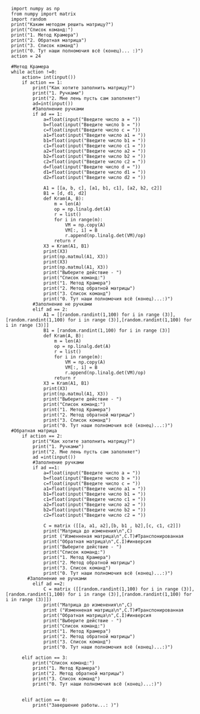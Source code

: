       import numpy as np
      from numpy import matrix
      import random
      print("Каким методом решить матрицу?")
      print("Список команд:")
      print("1. Метод Крамера")
      print("2. Обратная матрица")
      print("3. Список команд")
      print("0. Тут наши полномочия всё (конец)... :)")
      action = 24

      #Метод Крамера
      while action !=0:
          action= int(input())
          if action == 1:
              print("Как хотите заполнить матрицу?")
              print("1. Ручками")
              print("2. Мне лень пусть сам заполняет")
              ad=int(input())
              #Заполнение ручками
              if ad == 1:
                  a=float(input("Введите число а = "))
                  b=float(input("Введите число b = "))
                  c=float(input("Введите число c = "))
                  a1=float(input("Введите число а1 = "))
                  b1=float(input("Введите число b1 = "))
                  c1=float(input("Введите число c1 = "))
                  a2=float(input("Введите число а2 = "))
                  b2=float(input("Введите число b2 = "))
                  c2=float(input("Введите число c2 = "))
                  d=float(input("Введите число d = "))
                  d1=float(input("Введите число d1 = "))
                  d2=float(input("Введите число d2 = "))

                  A1 = [[a, b, c], [a1, b1, c1], [a2, b2, c2]]
                  B1 = [d, d1, d2]
                  def Kram(A, B):
                      m = len(A)
                      op = np.linalg.det(A)
                      r = list()
                      for i in range(m):
                          VM = np.copy(A)
                          VM[:, i] = B
                          r.append(np.linalg.det(VM)/op)
                      return r 
                  X3 = Kram(A1, B1)
                  print(X3)
                  print(np.matmul(A1, X3))
                  print(X3)
                  print(np.matmul(A1, X3))
                  print("Выберите действие - ")
                  print("Список команд:")
                  print("1. Метод Крамера")
                  print("2. Метод обратной матрицы")
                  print("3. Список команд")
                  print("0. Тут наши полномочия всё (конец)...:)")
              #Заполнение не ручками    
              elif ad == 2: 
                  A1 = [[random.randint(1,100) for i in range (3)],[random.randint(1,100) for i in range (3)],[random.randint(1,100) for i in range (3)]]
                  B1 = [random.randint(1,100) for i in range (3)]
                  def Kram(A, B):
                      m = len(A)
                      op = np.linalg.det(A)
                      r = list()
                      for i in range(m):
                          VM = np.copy(A)
                          VM[:, i] = B
                          r.append(np.linalg.det(VM)/op)
                      return r 
                  X3 = Kram(A1, B1)
                  print(X3)
                  print(np.matmul(A1, X3))
                  print("Выберите действие - ")
                  print("Список команд:")
                  print("1. Метод Крамера")
                  print("2. Метод обратной матрицы")
                  print("3. Список команд")
                  print("0. Тут наши полномочия всё (конец)...:)")
      #Обратная матрица
          if action == 2:
              print("Как хотите заполнить матрицу?")
              print("1. Ручками")
              print("2. Мне лень пусть сам заполняет")
              ad =int(input())
              #Заполнение ручками
              if ad ==1:
                  a=float(input("Введите число а = "))
                  b=float(input("Введите число b = "))
                  c=float(input("Введите число c = "))
                  a1=float(input("Введите число а1 = "))
                  b1=float(input("Введите число b1 = "))
                  c1=float(input("Введите число c1 = "))
                  a2=float(input("Введите число а2 = "))
                  b2=float(input("Введите число b2 = "))
                  c2=float(input("Введите число c2 = "))

                  C = matrix ([[a, a1, a2],[b, b1 , b2],[c, c1, c2]]) 
                  print("Матрица до изменения\n",C)
                  print ("Изменненая матрица\n",C.T)#Транспонированная 
                  print("Обратная матрица\n",C.I)#инверсия
                  print("Выберите действие - ")
                  print("Список команд:")
                  print("1. Метод Крамера")
                  print("2. Метод обратной матрицы")
                  print("3. Список команд")
                  print("0. Тут наши полномочия всё (конец)...:)")
            #Заполнение не ручками
              elif ad ==2:
                  C = matrix ([[random.randint(1,100) for i in range (3)],[random.randint(1,100) for i in range (3)],[random.randint(1,100) for i in range (3)]]) 
                  print("Матрица до изменения\n",C)
                  print ("Изменненая матрица\n",C.T)#Транспонированная 
                  print("Обратная матрица\n",C.I)#инверсия
                  print("Выберите действие - ")
                  print("Список команд:")
                  print("1. Метод Крамера")
                  print("2. Метод обратной матрицы")
                  print("3. Список команд")
                  print("0. Тут наши полномочия всё (конец)...:)")

          elif action == 3:
              print("Список команд:")
              print("1. Метод Крамера")
              print("2. Метод обратной матрицы")
              print("3. Список команд")
              print("0. Тут наши полномочия всё (конец)...:)")


          elif action == 0:
              print("Завершение работы...: )")
